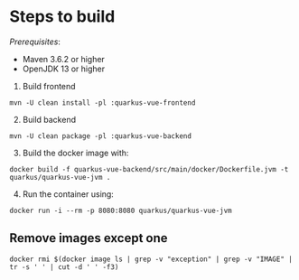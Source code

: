 # Steps to build

_Prerequisites_:

* Maven 3.6.2 or higher
* OpenJDK 13 or higher

1. Build frontend

`mvn -U clean install -pl :quarkus-vue-frontend`

2. Build backend

`mvn -U clean package -pl :quarkus-vue-backend`

3. Build the docker image with:

`docker build -f quarkus-vue-backend/src/main/docker/Dockerfile.jvm -t quarkus/quarkus-vue-jvm .`

4. Run the container using:

`docker run -i --rm -p 8080:8080 quarkus/quarkus-vue-jvm`

## Remove images except one

`docker rmi $(docker image ls | grep -v "exception" | grep -v "IMAGE" | tr -s ' ' | cut -d ' ' -f3)`